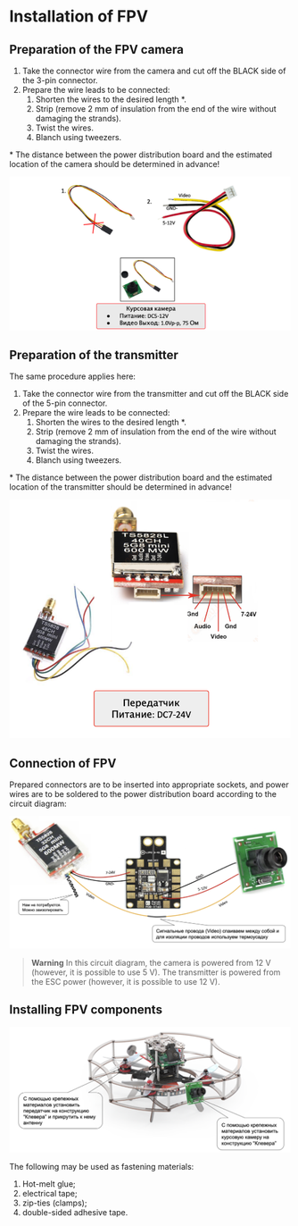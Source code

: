 # Installation of FPV

## Preparation of the FPV camera

1. Take the connector wire from the camera and cut off the BLACK side of the 3-pin connector.
1. Prepare the wire leads to be connected:
   1. Shorten the wires to the desired length *.
   1. Strip (remove 2 mm of insulation from the end of the wire without damaging the strands).
   1. Twist the wires.
   1. Blanch using tweezers.

\* The distance between the power distribution board and the estimated location of the camera should be determined in advance!

![FPV1](../assets/fpv_1.png)

## Preparation of the transmitter

The same procedure applies here:

1. Take the connector wire from the transmitter and cut off the BLACK side of the 5-pin connector.
2. Prepare the wire leads to be connected:
   1. Shorten the wires to the desired length *.
   2. Strip (remove 2 mm of insulation from the end of the wire without damaging the strands).
   3. Twist the wires.
   4. Blanch using tweezers.

\* The distance between the power distribution board and the estimated location of the transmitter should be determined in advance!

![FPV2](../assets/fpv_2.png)

## Connection of FPV

Prepared connectors are to be inserted into appropriate sockets, and power wires are to be soldered to the power distribution board according to the circuit diagram:

![FPV3](../assets/fpv_3.png)

> **Warning** In this circuit diagram, the camera is powered from 12 V (however, it is possible to use 5 V).
> The transmitter is powered from the ESC power (however, it is possible to use 12 V).

## Installing FPV components

![FPV4](../assets/fpv_4.png)

The following may be used as fastening materials:

1. Hot-melt glue;
1. electrical tape;
1. zip-ties (clamps);
1. double-sided adhesive tape.